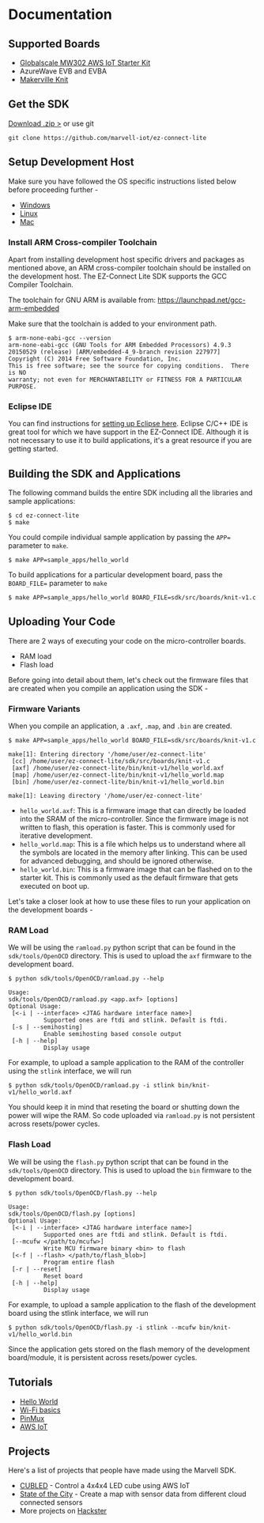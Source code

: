 # Documentation


## Supported Boards

- [Globalscale MW302 AWS IoT Starter Kit](./starter-kit/)
- AzureWave EVB and EVBA
- [Makerville Knit](./makerville-knit/)


## Get the SDK

 [ Download .zip >][download] or use git

    git clone https://github.com/marvell-iot/ez-connect-lite


[download]: https://github.com/marvell-iot/ez-connect-lite/archive/master.zip

## Setup Development Host

Make sure you have followed the OS specific instructions listed below before proceeding further -

- [Windows](./windows-host-setup/)
- [Linux](./linux-host-setup/)
- [Mac](./mac-host-setup/)

### Install ARM Cross-compiler Toolchain

Apart from installing development host specific drivers and packages as mentioned above, an ARM cross-compiler toolchain should be installed on the development host. The EZ-Connect Lite SDK supports the GCC Compiler Toolchain.

The toolchain for GNU ARM is available from: https://launchpad.net/gcc-arm-embedded

Make sure that the toolchain is added to your environment path.

```
$ arm-none-eabi-gcc --version
arm-none-eabi-gcc (GNU Tools for ARM Embedded Processors) 4.9.3 20150529 (release) [ARM/embedded-4_9-branch revision 227977]
Copyright (C) 2014 Free Software Foundation, Inc.
This is free software; see the source for copying conditions.  There is NO
warranty; not even for MERCHANTABILITY or FITNESS FOR A PARTICULAR PURPOSE.

```

### Eclipse IDE

You can find instructions for [setting up Eclipse here](./eclipse/). Eclipse C/C++ IDE is great tool for which we have support in the EZ-Connect IDE. Although it is not necessary to use it to build applications, it's a great resource if you are getting started.


## Building the SDK and Applications

The following command builds the entire SDK including all the libraries and sample applications:

```
$ cd ez-connect-lite
$ make
```

You could compile individual sample application by passing the ```APP=``` parameter to ```make```.

```
$ make APP=sample_apps/hello_world
```

To build applications for a particular development board, pass the ```BOARD_FILE=``` parameter to ```make```

```
$ make APP=sample_apps/hello_world BOARD_FILE=sdk/src/boards/knit-v1.c
```


## Uploading Your Code

There are 2 ways of executing your code on the micro-controller boards.

- RAM load
- Flash load

Before going into detail about them, let's check out the firmware files that are created when you compile an application using the SDK -

### Firmware Variants


When you compile an application, a `.axf`, `.map`, and `.bin` are created.

```
$ make APP=sample_apps/hello_world BOARD_FILE=sdk/src/boards/knit-v1.c  

make[1]: Entering directory '/home/user/ez-connect-lite'
 [cc] /home/user/ez-connect-lite/sdk/src/boards/knit-v1.c
 [axf] /home/user/ez-connect-lite/bin/knit-v1/hello_world.axf
 [map] /home/user/ez-connect-lite/bin/knit-v1/hello_world.map
 [bin] /home/user/ez-connect-lite/bin/knit-v1/hello_world.bin

make[1]: Leaving directory '/home/user/ez-connect-lite'

```

- `hello_world.axf`: This is a firmware image that can directly be loaded into the SRAM of the micro-controller. Since the firmware image is not written to flash, this operation is faster. This is commonly used for iterative development.
- `hello_world.map`: This is a file which helps us to understand where all the symbols are located in the memory after linking. This can be used for advanced debugging, and should be ignored otherwise.
- `hello_world.bin`: This is a firmware image that can be flashed on to the starter kit. This is commonly used as the default firmware that gets executed on boot up.


Let's take a closer look at how to use these files to run your application on the development boards -

### RAM Load

We will be using the `ramload.py` python script that can be found in the `sdk/tools/OpenOCD` directory. This is used to upload the `axf` firmware to the development board.

```
$ python sdk/tools/OpenOCD/ramload.py --help

Usage:
sdk/tools/OpenOCD/ramload.py <app.axf> [options]
Optional Usage:
 [<-i | --interface> <JTAG hardware interface name>]
          Supported ones are ftdi and stlink. Default is ftdi.
 [-s | --semihosting]
          Enable semihosting based console output
 [-h | --help]
          Display usage

```

For example, to upload a sample application to the RAM of the controller using the `stlink` interface, we will run

```
$ python sdk/tools/OpenOCD/ramload.py -i stlink bin/knit-v1/hello_world.axf
```

You should keep it in mind that reseting the board or shutting down the power will wipe the RAM. So code uploaded via `ramload.py` is not persistent across resets/power cycles.

### Flash Load

We will be using the `flash.py` python script that can be found in the `sdk/tools/OpenOCD` directory. This is used to upload the `bin` firmware to the development board.

```
$ python sdk/tools/OpenOCD/flash.py --help

Usage:
sdk/tools/OpenOCD/flash.py [options]
Optional Usage:
 [<-i | --interface> <JTAG hardware interface name>]
          Supported ones are ftdi and stlink. Default is ftdi.
 [--mcufw </path/to/mcufw>]
          Write MCU firmware binary <bin> to flash
 [<-f | --flash> </path/to/flash_blob>]
          Program entire flash
 [-r | --reset]
          Reset board
 [-h | --help]
          Display usage
```

For example, to upload a sample application to the flash of the development board using the stlink interface, we will run

```
$ python sdk/tools/OpenOCD/flash.py -i stlink --mcufw bin/knit-v1/hello_world.bin
```

Since the application gets stored on the flash memory of the development board/module, it is persistent across resets/power cycles.


## Tutorials

- [Hello World](./hello-world/)
- [Wi-Fi basics](./wifi-basics/)
- [PinMux](./pinmux/)
- [AWS IoT](./aws-iot/)

## Projects

Here's a list of projects that people have made using the Marvell SDK.

- <a href="https://www.hackster.io/cubot/cubled-79119f" target="_blank">CUBLED</a> - Control a 4x4x4 LED cube using AWS IoT
- <a href="https://www.hackster.io/anujdeshpande/state-of-the-city-b81d85" target="_blank">State of the City</a> - Create a map with sensor data from different cloud connected sensors
- More projects on <a href="https://www.hackster.io/search?per_page=21&q=marvell&type=BaseArticle" target="_blank">Hackster</a>
